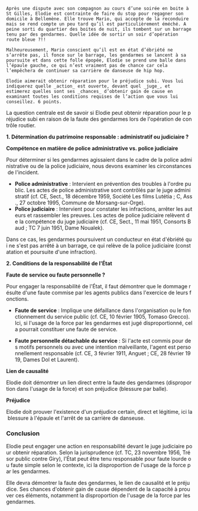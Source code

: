 ```
Après une dispute avec son compagnon au cours d’une soirée en boite à St Gilles, Elodie est contrainte de faire du stop pour regagner son domicile à Bellemène. Elle trouve Mario, qui accepte de la reconduire mais se rend compte un peu tard qu’il est particulièrement éméché. A peine sorti du quartier des boites de nuit, ils tombent sur un barrage tenu par des gendarmes. Quelle idée de sortir un soir d’opération route bleue ?!! 

Malheureusement, Mario conscient qu’il est en état d’ébriété ne s’arrête pas, il fonce sur le barrage, les gendarmes se lancent à sa poursuite et dans cette folle épopée, Elodie se prend une balle dans l’épaule gauche, ce qui n’est vraiment pas de chance car cela l’empêchera de continuer sa carrière de danseuse de hip hop. 

Elodie aimerait obtenir réparation pour le préjudice subi. Vous lui indiquerez quelle _action_ est ouverte, devant quel _juge_, et estimerez quelles sont ses _chances_ d’obtenir gain de cause en examinant toutes les conditions requises de l’action que vous lui conseillez. 6 points.
```

La question centrale est de savoir si Elodie peut obtenir réparation pour le préjudice subi en raison de la faute des gendarmes lors de l'opération de contrôle routier.

**1. Détermination du patrimoine responsable : administratif ou judiciaire ?**

**Compétence en matière de police administrative vs. police judiciaire**

Pour déterminer si les gendarmes agissaient dans le cadre de la police administrative ou de la police judiciaire, nous devons examiner les circonstances de l'incident.

- **Police administrative** : Intervient en prévention des troubles à l'ordre public. Les actes de police administrative sont contrôlés par le juge administratif (cf. CE, Sect., 18 décembre 1959, Société Les films Lutétia ; C, Ass., 27 octobre 1995, Commune de Morsang-sur-Orge).
- **Police judiciaire** : Intervient pour constater les infractions, arrêter les auteurs et rassembler les preuves. Les actes de police judiciaire relèvent de la compétence du juge judiciaire (cf. CE, Sect., 11 mai 1951, Consorts Baud ; TC 7 juin 1951, Dame Noualek).

Dans ce cas, les gendarmes poursuivent un conducteur en état d'ébriété qui ne s'est pas arrêté à un barrage, ce qui relève de la police judiciaire (constatation et poursuite d'une infraction).

**2. Conditions de la responsabilité de l'État**

**Faute de service ou faute personnelle ?**

Pour engager la responsabilité de l'État, il faut démontrer que le dommage résulte d'une faute commise par les agents publics dans l'exercice de leurs fonctions.

- **Faute de service** : Implique une défaillance dans l'organisation ou le fonctionnement du service public (cf. CE, 10 février 1905, Tomaso Grecco). Ici, si l'usage de la force par les gendarmes est jugé disproportionné, cela pourrait constituer une faute de service.
    
- **Faute personnelle détachable du service** : Si l'acte est commis pour des motifs personnels ou avec une intention malveillante, l'agent est personnellement responsable (cf. CE, 3 février 1911, Anguet ; CE, 28 février 1919, Dames Dol et Laurent).
    

**Lien de causalité**

Elodie doit démontrer un lien direct entre la faute des gendarmes (disproportion dans l'usage de la force) et son préjudice (blessure par balle).

**Préjudice**

Elodie doit prouver l'existence d'un préjudice certain, direct et légitime, ici la blessure à l'épaule et l'arrêt de sa carrière de danseuse.

### Conclusion

Elodie peut engager une action en responsabilité devant le juge judiciaire pour obtenir réparation. Selon la jurisprudence (cf. TC, 23 novembre 1956, Trésor public contre Giry), l'État peut être tenu responsable pour faute lourde ou faute simple selon le contexte, ici la disproportion de l'usage de la force par les gendarmes.

Elle devra démontrer la faute des gendarmes, le lien de causalité et le préjudice. Ses chances d'obtenir gain de cause dépendent de la capacité à prouver ces éléments, notamment la disproportion de l'usage de la force par les gendarmes.
